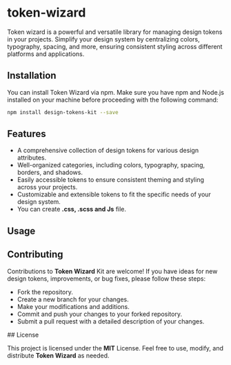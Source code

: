 # token-wizard

Token wizard is a powerful and versatile library for managing design tokens in your projects. Simplify your design system by centralizing colors, typography, spacing, and more, ensuring consistent styling across different platforms and applications.

## Installation

You can install Token Wizard via npm. Make sure you have npm and Node.js installed on your machine before proceeding with the following command:

```bash
npm install design-tokens-kit --save
```

## Features

- A comprehensive collection of design tokens for various design attributes.
- Well-organized categories, including colors, typography, spacing, borders, and shadows.
- Easily accessible tokens to ensure consistent theming and styling across your projects.
- Customizable and extensible tokens to fit the specific needs of your design system.
- You can create **.css, .scss and Js** file.

## Usage



## Contributing

Contributions to **Token Wizard** Kit are welcome! If you have ideas for new design tokens, improvements, or bug fixes, please follow these steps:

- Fork the repository.
- Create a new branch for your changes.
- Make your modifications and additions.
- Commit and push your changes to your forked repository.
- Submit a pull request with a detailed description of your changes.

## License

This project is licensed under the **MIT** License. Feel free to use, modify, and distribute **Token Wizard** as needed.
